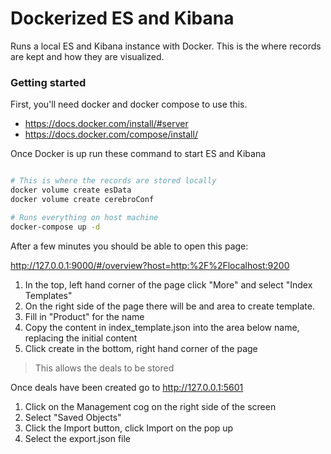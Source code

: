 # Dockerized ES and Kibana
Runs a local ES and Kibana instance with Docker. 
This is the where records are kept and how they are visualized.

### Getting started
First, you'll need docker and docker compose to use this.
* https://docs.docker.com/install/#server
* https://docs.docker.com/compose/install/


Once Docker is up run these command to start ES and Kibana
```bash

# This is where the records are stored locally
docker volume create esData
docker volume create cerebroConf

# Runs everything on host machine
docker-compose up -d

```

After a few minutes you should be able to open this page:

http://127.0.0.1:9000/#/overview?host=http:%2F%2Flocalhost:9200

1. In the top, left hand corner of the page click "More" and select "Index Templates"
2. On the right side of the page there will be and area to create template.
3. Fill in "Product" for the name
4. Copy the content in index_template.json into the area below name, replacing the initial content
5. Click create in the bottom, right hand corner of the page
> This allows the deals to be stored


Once deals have been created go to http://127.0.0.1:5601
1. Click on the Management cog on the right side of the screen
2. Select "Saved Objects"
3. Click the Import button, click Import on the pop up
4. Select the export.json file


